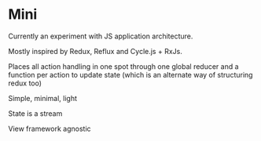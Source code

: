 # Mini

Currently an experiment with JS application architecture.

Mostly inspired by Redux, Reflux and Cycle.js + RxJs.

Places all action handling in one spot through one global reducer and a function
per action to update state (which is an alternate way of structuring redux too)


Simple, minimal, light

State is a stream

View framework agnostic
